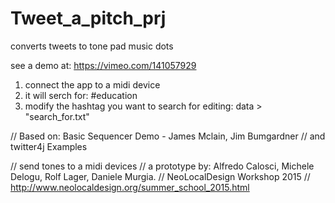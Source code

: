 # Tweet_a_pitch_prj
converts tweets to tone pad music dots

see a demo at:
https://vimeo.com/141057929

1) connect the app to a midi device
2) it will serch for: #education
3) modify the hashtag you want to search for editing: data > "search_for.txt"

// Based on: Basic Sequencer Demo - James Mclain, Jim Bumgardner
// and twitter4j Examples

// send tones to a midi devices
// a prototype by: Alfredo Calosci, Michele Delogu, Rolf Lager,  Daniele Murgia.
// NeoLocalDesign Workshop 2015
// http://www.neolocaldesign.org/summer_school_2015.html
